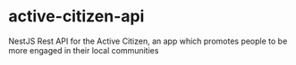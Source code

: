 # active-citizen-api

NestJS Rest API for the Active Citizen, an app which promotes people to be more engaged in their local communities